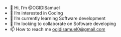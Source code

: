 - 👋 Hi, I’m @OGIDISamuel
- 👀 I’m interested in Coding 
- 🌱 I’m currently learning Software development
- 💞️ I’m looking to collaborate on Software developing 
- 📫 How to reach me ogidisamuel0@gmail.com

<!---
OGIDISamuel/OGIDISamuel is a ✨ special ✨ repository because its `README.md` (this file) appears on your GitHub profile.
You can click the Preview link to take a look at your changes.
--->
